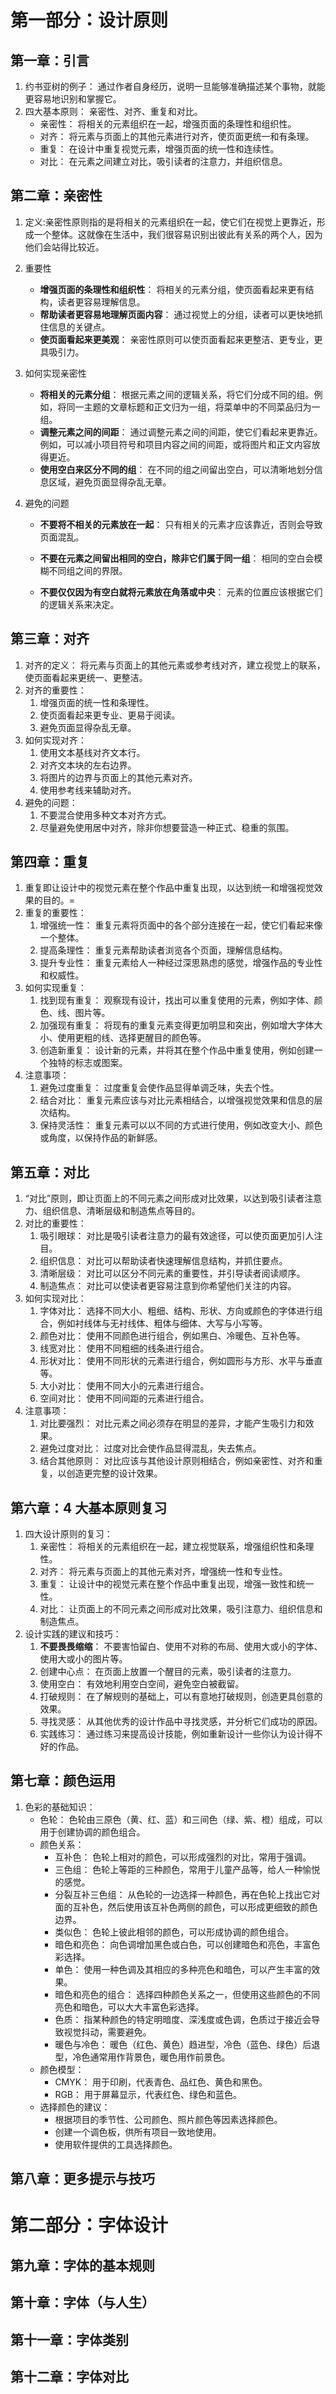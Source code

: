 # 第一部分：设计原则

## 第一章：引言

1. 约书亚树的例子： 通过作者自身经历，说明一旦能够准确描述某个事物，就能更容易地识别和掌握它。
2. 四大基本原则： 亲密性、对齐、重复和对比。
   * 亲密性： 将相关的元素组织在一起，增强页面的条理性和组织性。
   * 对齐： 将元素与页面上的其他元素进行对齐，使页面更统一和有条理。
   * 重复： 在设计中重复视觉元素，增强页面的统一性和连续性。
   * 对比： 在元素之间建立对比，吸引读者的注意力，并组织信息。

## 第二章：亲密性

1. 定义:亲密性原则指的是将相关的元素组织在一起，使它们在视觉上更靠近，形成一个整体。这就像在生活中，我们很容易识别出彼此有关系的两个人，因为他们会站得比较近。

2. 重要性

   *   **增强页面的条理性和组织性**： 将相关的元素分组，使页面看起来更有结构，读者更容易理解信息。
   *   **帮助读者更容易地理解页面内容**： 通过视觉上的分组，读者可以更快地抓住信息的关键点。
   *   **使页面看起来更美观**： 亲密性原则可以使页面看起来更整洁、更专业，更具吸引力。

3. 如何实现亲密性

   *   **将相关的元素分组**： 根据元素之间的逻辑关系，将它们分成不同的组。例如，将同一主题的文章标题和正文归为一组，将菜单中的不同菜品归为一组。
   *   **调整元素之间的间距**： 通过调整元素之间的间距，使它们看起来更靠近。例如，可以减小项目符号和项目内容之间的间距，或将图片和正文内容放得更近。
   *   **使用空白来区分不同的组**： 在不同的组之间留出空白，可以清晰地划分信息区域，避免页面显得杂乱无章。

4. 避免的问题

   *   **不要将不相关的元素放在一起**： 只有相关的元素才应该靠近，否则会导致页面混乱。

   *   **不要在元素之间留出相同的空白，除非它们属于同一组**： 相同的空白会模糊不同组之间的界限。

   *   **不要仅仅因为有空白就将元素放在角落或中央**： 元素的位置应该根据它们的逻辑关系来决定。

## 第三章：对齐

1. 对齐的定义： 将元素与页面上的其他元素或参考线对齐，建立视觉上的联系，使页面看起来更统一、更整洁。
2. 对齐的重要性：
   1. 增强页面的统一性和条理性。
   2. 使页面看起来更专业、更易于阅读。
   3. 避免页面显得杂乱无章。
3. 如何实现对齐：
   1. 使用文本基线对齐文本行。
   2. 对齐文本块的左右边界。
   3. 将图片的边界与页面上的其他元素对齐。
   4. 使用参考线来辅助对齐。
4. 避免的问题：
   1. 不要混合使用多种文本对齐方式。
   2. 尽量避免使用居中对齐，除非你想要营造一种正式、稳重的氛围。

## 第四章：重复

1. 重复即让设计中的视觉元素在整个作品中重复出现，以达到统一和增强视觉效果的目的。=
2. 重复的重要性：
   1. 增强统一性： 重复元素将页面中的各个部分连接在一起，使它们看起来像一个整体。
   2. 提高条理性： 重复元素帮助读者浏览各个页面，理解信息结构。
   3. 提升专业性： 重复元素给人一种经过深思熟虑的感觉，增强作品的专业性和权威性。
3. 如何实现重复：
   1. 找到现有重复： 观察现有设计，找出可以重复使用的元素，例如字体、颜色、线、图片等。
   2. 加强现有重复： 将现有的重复元素变得更加明显和突出，例如增大字体大小、使用更粗的线、选择更醒目的颜色等。
   3. 创造新重复： 设计新的元素，并将其在整个作品中重复使用，例如创建一个独特的标志或图案。
4. 注意事项：
   1. 避免过度重复： 过度重复会使作品显得单调乏味，失去个性。
   2. 结合对比： 重复元素应该与对比元素相结合，以增强视觉效果和信息的层次结构。
   3. 保持灵活性： 重复元素可以以不同的方式进行使用，例如改变大小、颜色或角度，以保持作品的新鲜感。

## 第五章：对比

1. “对比”原则，即让页面上的不同元素之间形成对比效果，以达到吸引读者注意力、组织信息、清晰层级和制造焦点等目的。
2. 对比的重要性：
   1. 吸引眼球： 对比是吸引读者注意力的最有效途径，可以使页面更加引人注目。
   2. 组织信息： 对比可以帮助读者快速理解信息结构，并抓住要点。
   3. 清晰层级： 对比可以区分不同元素的重要性，并引导读者阅读顺序。
   4. 制造焦点： 对比可以使读者更容易注意到你希望他们关注的内容。
3. 如何实现对比：
   1. 字体对比： 选择不同大小、粗细、结构、形状、方向或颜色的字体进行组合，例如衬线体与无衬线体、粗体与细体、大写与小写等。
   2. 颜色对比： 使用不同颜色进行组合，例如黑白、冷暖色、互补色等。
   3. 线宽对比： 使用不同粗细的线条进行组合。
   4. 形状对比： 使用不同形状的元素进行组合，例如圆形与方形、水平与垂直等。
   5. 大小对比： 使用不同大小的元素进行组合。
   6. 空间对比： 使用不同间距的元素进行组合。
4. 注意事项：
   1. 对比要强烈： 对比元素之间必须存在明显的差异，才能产生吸引力和效果。
   2. 避免过度对比： 过度对比会使作品显得混乱，失去焦点。
   3. 结合其他原则： 对比应该与其他设计原则相结合，例如亲密性、对齐和重复，以创造更完整的设计效果。

## 第六章：4 大基本原则复习

1. 四大设计原则的复习：
   1. 亲密性： 将相关的元素组织在一起，建立视觉联系，增强组织性和条理性。
   2. 对齐： 将元素与页面上的其他元素对齐，增强统一性和专业性。
   3. 重复： 让设计中的视觉元素在整个作品中重复出现，增强一致性和统一性。
   4. 对比： 让页面上的不同元素之间形成对比效果，吸引注意力、组织信息和制造焦点。
2. 设计实践的建议和技巧：
   1. **不要畏畏缩缩**： 不要害怕留白、使用不对称的布局、使用大或小的字体、使用大或小的图片等。
   2. 创建中心点： 在页面上放置一个醒目的元素，吸引读者的注意力。
   3. 使用空白： 有效地利用空白空间，避免空白被截留。
   4. 打破规则： 在了解规则的基础上，可以有意地打破规则，创造更具创意的效果。
   5. 寻找灵感： 从其他优秀的设计作品中寻找灵感，并分析它们成功的原因。
   6. 实践练习： 通过练习来提高设计技能，例如重新设计一些你认为设计得不好的作品。

## 第七章：颜色运用

1. 色彩的基础知识：
   * 色轮： 色轮由三原色（黄、红、蓝）和三间色（绿、紫、橙）组成，可以用于创建协调的颜色组合。
   * 颜色关系：
     * 互补色： 色轮上相对的颜色，可以形成强烈的对比，常用于强调。
     * 三色组： 色轮上等距的三种颜色，常用于儿童产品等，给人一种愉悦的感觉。
     * 分裂互补三色组： 从色轮的一边选择一种颜色，再在色轮上找出它对面的互补色，然后使用该互补色两侧的颜色，可以形成更细致的颜色边界。
     * 类似色： 色轮上彼此相邻的颜色，可以形成协调的颜色组合。
     * 暗色和亮色： 向色调增加黑色或白色，可以创建暗色和亮色，丰富色彩选择。
     * 单色： 使用一种色调及其相应的多种亮色和暗色，可以产生丰富的效果。
     * 暗色和亮色的组合： 选择四种颜色关系之一，但使用这些颜色的不同亮色和暗色，可以大大丰富色彩选择。
     * 色质： 指某种颜色的特定明暗度、深浅度或色调，色质过于接近会导致视觉抖动，需要避免。
     * 暖色与冷色： 暖色（红色、黄色）趋进型，冷色（蓝色、绿色）后退型，冷色通常用作背景色，暖色用作前景色。
   * 颜色模型：
     * CMYK： 用于印刷，代表青色、品红色、黄色和黑色。
     * RGB： 用于屏幕显示，代表红色、绿色和蓝色。
   * 选择颜色的建议：
     * 根据项目的季节性、公司颜色、照片颜色等因素选择颜色。
     * 创建一个调色板，供所有项目一致地使用。
     * 使用软件提供的工具选择颜色。

## 第八章：更多提示与技巧

# 第二部分：字体设计

## 第九章：字体的基本规则

## 第十章：字体（与人生）

## 第十一章：字体类别

## 第十二章：字体对比